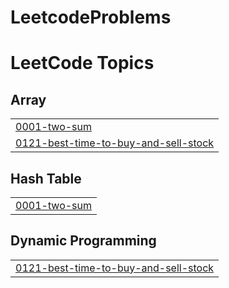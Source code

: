 # LeetcodeProblems
<!---LeetCode Topics Start-->
# LeetCode Topics
## Array
|  |
| ------- |
| [0001-two-sum](https://github.com/abhishekshah5486/LeetcodeProblems/tree/master/0001-two-sum) |
| [0121-best-time-to-buy-and-sell-stock](https://github.com/abhishekshah5486/LeetcodeProblems/tree/master/0121-best-time-to-buy-and-sell-stock) |
## Hash Table
|  |
| ------- |
| [0001-two-sum](https://github.com/abhishekshah5486/LeetcodeProblems/tree/master/0001-two-sum) |
## Dynamic Programming
|  |
| ------- |
| [0121-best-time-to-buy-and-sell-stock](https://github.com/abhishekshah5486/LeetcodeProblems/tree/master/0121-best-time-to-buy-and-sell-stock) |
<!---LeetCode Topics End-->